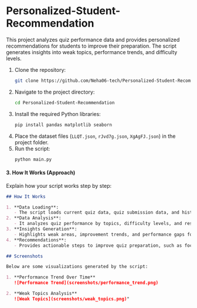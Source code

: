# Personalized-Student-Recommendation
This project analyzes quiz performance data and provides personalized recommendations for students to improve their preparation. The script generates insights into weak topics, performance trends, and difficulty levels.
1. Clone the repository:
   ```bash
   git clone https://github.com/Neha06-tech/Personalized-Student-Recommendation.git
   ```
2. Navigate to the project directory:
   ```bash
   cd Personalized-Student-Recommendation
   ```
3. Install the required Python libraries:
   ```bash
   pip install pandas matplotlib seaborn
   ```
4. Place the dataset files (`LLQT.json`, `rJvd7g.json`, `XgAgFJ.json`) in the project folder.
5. Run the script:
   ```bash
   python main.py
   ```

#### 3. **How It Works (Approach)**
Explain how your script works step by step:
```markdown
## How It Works

1. **Data Loading**:
   - The script loads current quiz data, quiz submission data, and historical quiz data from JSON files.
2. **Data Analysis**:
   - It analyzes quiz performance by topics, difficulty levels, and response accuracy.
3. **Insights Generation**:
   - Highlights weak areas, improvement trends, and performance gaps for a given user.
4. **Recommendations**:
   - Provides actionable steps to improve quiz preparation, such as focusing on weak topics or specific difficulty levels.

## Screenshots

Below are some visualizations generated by the script:

1. **Performance Trend Over Time**  
   ![Performance Trend](screenshots/performance_trend.png)

2. **Weak Topics Analysis**  
   ![Weak Topics](screenshots/weak_topics.png)"

